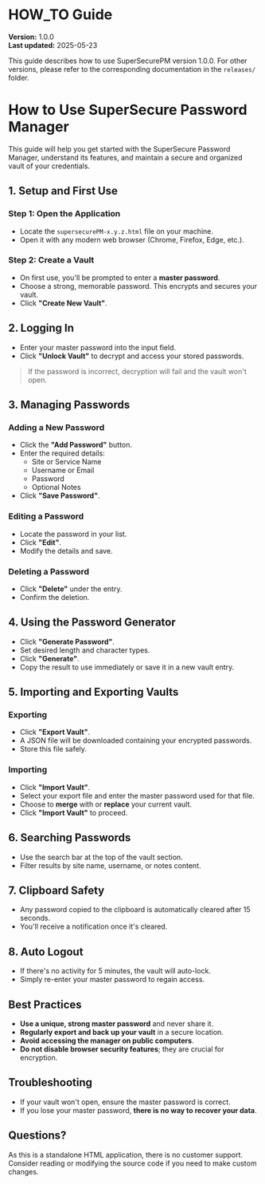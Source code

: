 # HOW_TO Guide

**Version:** 1.0.0  
**Last updated:** 2025-05-23

This guide describes how to use SuperSecurePM version 1.0.0. For other versions, please refer to the corresponding documentation in the `releases/` folder.

# How to Use SuperSecure Password Manager

This guide will help you get started with the SuperSecure Password Manager, understand its features, and maintain a secure and organized vault of your credentials.

## 1. Setup and First Use

### Step 1: Open the Application
- Locate the `supersecurePM-x.y.z.html` file on your machine.
- Open it with any modern web browser (Chrome, Firefox, Edge, etc.).

### Step 2: Create a Vault
- On first use, you'll be prompted to enter a **master password**.
- Choose a strong, memorable password. This encrypts and secures your vault.
- Click **"Create New Vault"**.

## 2. Logging In

- Enter your master password into the input field.
- Click **"Unlock Vault"** to decrypt and access your stored passwords.

> If the password is incorrect, decryption will fail and the vault won't open.

## 3. Managing Passwords

### Adding a New Password
- Click the **"Add Password"** button.
- Enter the required details:
  - Site or Service Name
  - Username or Email
  - Password
  - Optional Notes
- Click **"Save Password"**.

### Editing a Password
- Locate the password in your list.
- Click **"Edit"**.
- Modify the details and save.

### Deleting a Password
- Click **"Delete"** under the entry.
- Confirm the deletion.

## 4. Using the Password Generator

- Click **"Generate Password"**.
- Set desired length and character types.
- Click **"Generate"**.
- Copy the result to use immediately or save it in a new vault entry.

## 5. Importing and Exporting Vaults

### Exporting
- Click **"Export Vault"**.
- A JSON file will be downloaded containing your encrypted passwords.
- Store this file safely.

### Importing
- Click **"Import Vault"**.
- Select your export file and enter the master password used for that file.
- Choose to **merge** with or **replace** your current vault.
- Click **"Import Vault"** to proceed.

## 6. Searching Passwords

- Use the search bar at the top of the vault section.
- Filter results by site name, username, or notes content.

## 7. Clipboard Safety

- Any password copied to the clipboard is automatically cleared after 15 seconds.
- You'll receive a notification once it's cleared.

## 8. Auto Logout

- If there's no activity for 5 minutes, the vault will auto-lock.
- Simply re-enter your master password to regain access.

## Best Practices

- **Use a unique, strong master password** and never share it.
- **Regularly export and back up your vault** in a secure location.
- **Avoid accessing the manager on public computers**.
- **Do not disable browser security features**; they are crucial for encryption.

## Troubleshooting

- If your vault won't open, ensure the master password is correct.
- If you lose your master password, **there is no way to recover your data**.

## Questions?

As this is a standalone HTML application, there is no customer support. Consider reading or modifying the source code if you need to make custom changes.


